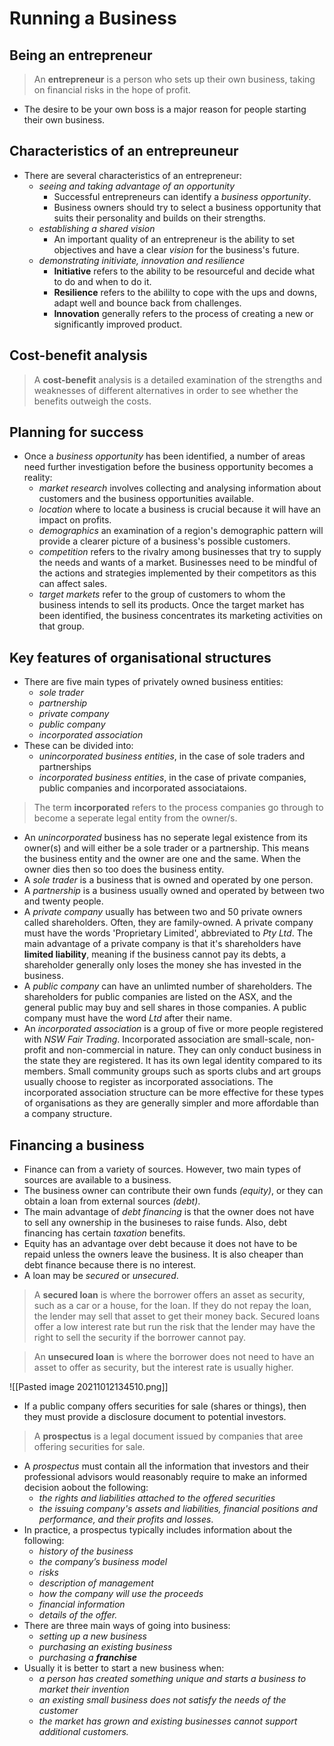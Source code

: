 # Running a Business
## Being an entrepreneur
> An **entrepreneur** is a person who sets up their own business, taking on financial risks in the hope of profit.
- The desire to be your own boss is a major reason for people starting their own business.

## Characteristics of an entrepreuneur
- There are several characteristics of an entrepreneur:
	- *seeing and taking advantage of an opportunity*
		- Successful entrepreneurs can identify a *business opportunity*. 
		- Business owners should try to select a business opportunity that suits their personality and builds on their strengths.
	- *establishing a shared vision*
		- An important quality of an entrepreneur is the ability to set objectives and have a clear *vision* for the business's future.
	- *demonstrating initiviate, innovation and  resilience* 
		- **Initiative** refers to the ability to be resourceful and decide what to do and when to do it.
		- **Resilience** refers to the abililty to cope with the ups and downs, adapt well and bounce back from challenges.
		- **Innovation** generally refers to the process of creating a new or significantly improved product.

## Cost-benefit analysis
> A **cost-benefit** analysis is a detailed examination of the strengths and weaknesses of different alternatives in order to see whether the benefits outweigh the costs.

## Planning for success
- Once a *business opportunity* has been identified, a number of areas need further investigation before the business opportunity becomes a reality:
	- *market research* involves collecting and analysing information about customers and the business opportunities available.
	- *location* where to locate a business is crucial because it will have  an impact on profits.
	- *demographics* an examination of a region's demographic pattern will provide a clearer picture of a business's possible customers.
	- *competition* refers to the rivalry among businesses that try to supply the needs and wants of a market. Businesses need to be mindful of the actions and strategies implemented by their competitors as this can affect sales.
	- *target markets* refer to the group of customers to whom the business intends to sell its products. Once the target market has been identified, the business concentrates its marketing activities on that group.

## Key features of organisational structures
- There are five main types of privately owned business entities:
	- *sole trader*
	- *partnership*
	- *private company*
	- *public company*
	- *incorporated association*
- These can be divided into:
	- *unincorporated business entities*, in the case of sole traders and partnerships	
	- *incorporated business entities*, in the case of private companies, public companies and incorporated associataions.
> The term **incorporated** refers to the process companies go through to become a seperate legal entity from the owner/s.
- An *unincorporated* business has no seperate legal existence from its owner(s) and will either be a  sole trader or a partnership. This means the business entity and the owner are one and the same. When the owner dies then so too does the business entity.
- A *sole trader* is a business that is owned and operated by one person.
- A *partnership*  is a business usually owned and operated by between two and twenty people.
- A *private company* usually has between two and 50 private owners called shareholders. Often, they are family-owned. A private company must have the words 'Proprietary Limited', abbreviated to *Pty Ltd*. The main advantage of a private company is that it's shareholders have **limited liability**, meaning if the business cannot pay its debts, a shareholder generally only loses the money she has invested in the business.
- A *public company* can have an unlimted number of shareholders. The shareholders for public companies are listed on the ASX, and the general public may buy and sell shares in those companies. A public company must have the word *Ltd* after their name.
- An *incorporated association* is a group of five or more people registered with *NSW Fair Trading*. Incorporated association are small-scale, non-profit and non-commercial in nature. They can only conduct business in the state they are registered. It has its own legal identity compared to its members. Small community groups such as sports clubs and art groups usually choose to register as incorporated associations. The incorporated association structure can be more effective for these types of organisations as they are generally simpler and more affordable than a company structure.

## Financing a business
- Finance can from a variety of sources. However, two main types of sources are available to a business. 
- The business owner can contribute their own funds *(equity)*, or they can obtain a loan from external sources *(debt)*.
- The main advantage of *debt financing* is that the owner does not have to sell any ownership in the busineses to raise funds. Also, debt  financing has certain *taxation* benefits.
- Equity has an advantage over debt because it does not have to be repaid unless the owners leave the business. It is also cheaper than debt finance because there is no interest.
- A loan may be *secured* or *unsecured*.

> A **secured loan** is where the borrower offers an asset as security, such as a car or a house, for the loan. If they do not repay the loan, the lender may sell that asset to get their money back. Secured loans offer a low interest rate but run the risk that the lender may have the right to sell the security if the borrower cannot pay.

> An **unsecured loan** is where the borrower does not need to have an asset to offer as security, but the interest rate is usually higher.

![[Pasted image 20211012134510.png]]	

- If a public company offers securities for sale (shares or things), then they must provide a disclosure document to potential investors.

> A **prospectus** is a legal document issued by companies that aree offering securities for sale.

- A *prospectus* must contain all the information that investors and their professional advisors would reasonably require to make an informed decision aobout the following:
	- *the rights and liabilities attached to the offered securities* 
	- *the issuing company's assets and liabilities, financial positions and performance, and their profits and losses*.
- In practice, a prospectus typically includes information about the following:
	- *history of the business*
	- *the company’s business model*
	- *risks*
	- *description of management*
	- *how the company will use the proceeds*
	- *financial information*
	- *details of the offer.*
-  There are three main ways of going into business:
	-  *setting up a new business*
	-  *purchasing an existing business*
	-  _purchasing a **franchise**_
- Usually it is better to start a new business when:
	- *a person has created something unique and starts a business to market their invention*
	- *an existing small business does not satisfy the needs of the customer*
	- *the market has grown and existing businesses cannot support additional customers.*